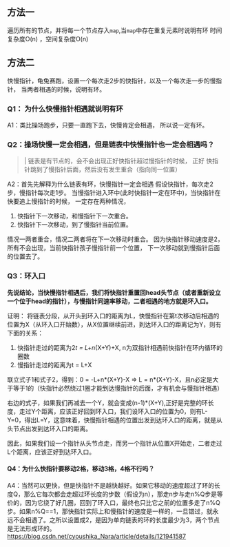 ## 方法一
遍历所有的节点，并将每一个节点存入`map`,当`map`中存在重复元素时说明有环
时间复杂度O(n) ，空间复杂度O(n)

## 方法二
快慢指针，龟兔赛跑，设置一个每次走2步的快指针，以及一个每次走一步的慢指针，
当两者相遇的时候，说明有环。
    
### Q1： 为什么快慢指针相遇就说明有环
A1：类比操场跑步，只要一直跑下去，快慢肯定会相遇，
所以说一定有环。
### Q2：操场快慢一定会相遇，但是链表中快慢指针也一定会相遇吗？
>| 链表是有节点的，会不会出现正好快指针超过慢指针的时候， 正好
> 快指针跳到了慢指针后面，然后没有发生重合（指向同一位置）

A2：首先先解释为什么链表有环，快慢指针一定会相遇
假设快指针，每次走2步，慢指针每次走1步。
当慢指针进入环中(此时快指针一定在环中)，当快指针在快要追上慢指针的时候，
一定存在两种情况，

   1. 快指针下一次移动，和慢指针下一次重合。
   2. 快指针下一次移动，到了慢指针当前位置。 
   
情况一两者重合，情况二两者将在下一次移动时重合。
因为快指针移动速度是2，所有不会出现，当前快指针孩子慢指针前一个位置，
下一次移动就到慢指针后面的位置去了。

### Q3：环入口
**先说结论，当快慢指针相遇后，我们将快指针重置回head头节点（或者重新设立一个位于head的指针），与慢指针同速率移动，二者相遇的地方就是环入口。**

证明：
将链表分段，从开头到环入口的距离为L，快慢指针在第t次移动后相遇的位置为X（从环入口开始数），从X位置继续前进，到达环入口的距离记为Y，则有下面的关系：

1. 快指针走过的距离为2*t = L+n*(X+Y)+X, n为双指针相遇前快指针在环内循环的圈数
2. 慢指针走过的距离为t = L+X

联立式子1和式子2，得到：0 = -L+n*(X+Y)-X => L = n*(X+Y)-X，且n必定是大于等于1的（快指针必然绕过1圈才能到达慢指针的后面，才有机会与慢指针相遇）

右边的式子，如果我们再减去一个Y，就会变成(n-1)*(X+Y),正好是完整的环长度，走过Y个距离，应该正好回到环入口，我们设环入口的位置为0，则有L-Y=0，得出L=Y，这意味着，快慢指针相遇的位置出发到达环入口的距离，就是从头节点出发到达环入口的距离。

因此，如果我们设一个指针从头节点走，而另一个指针从位置X开始走，二者走过L个距离，应该正好到达环入口。


#### Q4：为什么快指针要移动2格，移动3格，4格不行吗？
A4：当然可以更快，但是快指针不是越快越好。如果它移动的速度超过了环的长度Q，那么它每次都会走超过环长度的步数（假设为n），那走n步与走n%Q步是等价的，因为它绕了好几圈，回到了环入口，最终也只比它之前的位置多走了n%Q步。如果n%Q==1，那快指针实际上和慢指针的速度是一样的，一旦错过，就永远不会相遇了。之所以设置成2，是因为单向链表的环的长度最少为3，两个节点是无法形成环的。
https://blog.csdn.net/cyoushika_Nara/article/details/121941587
